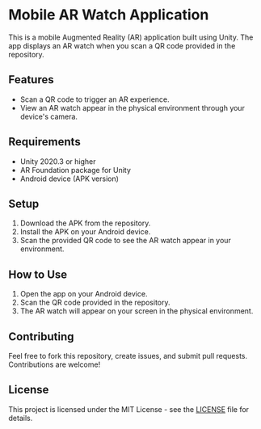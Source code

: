 # Mobile AR Watch Application

This is a mobile Augmented Reality (AR) application built using Unity. The app displays an AR watch when you scan a QR code provided in the repository.

## Features
- Scan a QR code to trigger an AR experience.
- View an AR watch appear in the physical environment through your device's camera.

## Requirements
- Unity 2020.3 or higher
- AR Foundation package for Unity
- Android device (APK version)

## Setup
1. Download the APK from the repository.
2. Install the APK on your Android device.
3. Scan the provided QR code to see the AR watch appear in your environment.

## How to Use
1. Open the app on your Android device.
2. Scan the QR code provided in the repository.
3. The AR watch will appear on your screen in the physical environment.

## Contributing
Feel free to fork this repository, create issues, and submit pull requests. Contributions are welcome!

## License
This project is licensed under the MIT License - see the [LICENSE](LICENSE) file for details.
